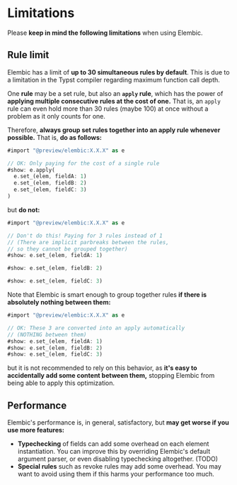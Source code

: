 # Limitations

Please **keep in mind the following limitations** when using Elembic.

## Rule limit

Elembic has a limit of **up to 30 simultaneous rules by default**. This is due to a limitation in the
Typst compiler regarding maximum function call depth.

One **rule** may be a set rule, but also an **`apply` rule**, which has the power of **applying multiple consecutive rules at the cost of one.**
That is, an `apply` rule can even hold more than 30 rules (maybe 100) at once without a problem as it only counts for one.

Therefore, **always group set rules together into an apply rule whenever possible.** That is, **do as follows:**

```rs
#import "@preview/elembic:X.X.X" as e

// OK: Only paying for the cost of a single rule
#show: e.apply(
  e.set_(elem, fieldA: 1)
  e.set_(elem, fieldB: 2)
  e.set_(elem, fieldC: 3)
)
```

but **do not:**

```rs
#import "@preview/elembic:X.X.X" as e

// Don't do this! Paying for 3 rules instead of 1
// (There are implicit parbreaks between the rules,
// so they cannot be grouped together)
#show: e.set_(elem, fieldA: 1)

#show: e.set_(elem, fieldB: 2)

#show: e.set_(elem, fieldC: 3)
```

Note that Elembic is smart enough to group together rules **if there is absolutely nothing between them:**

```rs
#import "@preview/elembic:X.X.X" as e

// OK: These 3 are converted into an apply automatically
// (NOTHING between them)
#show: e.set_(elem, fieldA: 1)
#show: e.set_(elem, fieldB: 2)
#show: e.set_(elem, fieldC: 3)
```

but it is not recommended to rely on this behavior, as **it's easy to accidentally add some content between them,** stopping Elembic from being able to apply this optimization.

## Performance

Elembic's performance is, in general, satisfactory, but **may get worse if you use more features:**

- **Typechecking** of fields can add some overhead on each element instantiation. You can improve this by overriding Elembic's default argument parser, or even disabling typechecking altogether. (TODO)
- **Special rules** such as revoke rules may add some overhead. You may want to avoid using them if this harms your performance too much.
